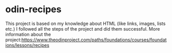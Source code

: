 # odin-recipes
This project is based on my knowledge about HTML (like links, images, lists etc.) 
I followed all the steps of the project and did them successful.
More information about the project:https://www.theodinproject.com/paths/foundations/courses/foundations/lessons/recipes
